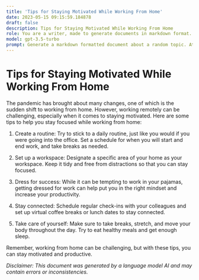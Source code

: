 ```yaml
---
title: 'Tips for Staying Motivated While Working From Home'
date: 2023-05-15 09:15:59.184878
draft: false
description: Tips for Staying Motivated While Working From Home
role: You are a writer, made to generate documents in markdown format. It is very important that all of the documents you generate are in valid markdown format.
model: gpt-3.5-turbo
prompt: Generate a markdown formatted document about a random topic. At the bottom, include a disclaimer explaining that the document was generated by you. The first line of the document should be the title. Make sure that the entire document is in proper markdown format, using a mix of various tags to make the document visually appealing.
---
```


# Tips for Staying Motivated While Working From Home

The pandemic has brought about many changes, one of which is the sudden shift to working from home. However, working remotely can be challenging, especially when it comes to staying motivated. Here are some tips to help you stay focused while working from home:

1. Create a routine: Try to stick to a daily routine, just like you would if you were going into the office. Set a schedule for when you will start and end work, and take breaks as needed.

2. Set up a workspace: Designate a specific area of your home as your workspace. Keep it tidy and free from distractions so that you can stay focused.

3. Dress for success: While it can be tempting to work in your pajamas, getting dressed for work can help put you in the right mindset and increase your productivity.

4. Stay connected: Schedule regular check-ins with your colleagues and set up virtual coffee breaks or lunch dates to stay connected.

5. Take care of yourself: Make sure to take breaks, stretch, and move your body throughout the day. Try to eat healthy meals and get enough sleep.

Remember, working from home can be challenging, but with these tips, you can stay motivated and productive.

*Disclaimer: This document was generated by a language model AI and may contain errors or inconsistencies.*